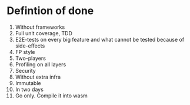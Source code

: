 # Defintion of done

1. Without frameworks
2. Full unit coverage, TDD
3. E2E-tests on every big feature and what cannot be tested because of side-effects
4. FP style
5. Two-players 
6. Profiling on all layers
7. Security
8. Without extra infra
9. Immutable
10. In two days
11. Go only. Compile it into wasm
